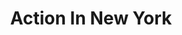 ---
layout: video
series: Angry Video Game Nerd - Bad Game Cover Art
episode: 8
title: "Action In New York"
permalink: /avgn/bad-game-cover-art-8
video_info:
  - youtube;YouTube;kablHP0dEIQ
release_date: 2015-12-08
mike_notes:
toggle: off
special: bad-covers
special_id: "Bad Game Cover Art Videos"
platforms:
  - Nintendo Entertainment System
---